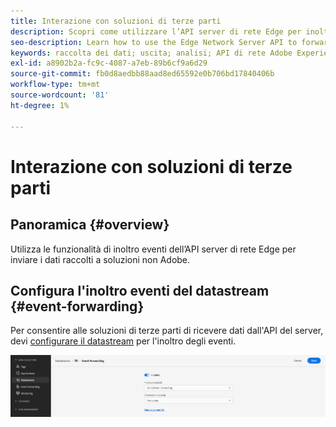 ```yaml
---
title: Interazione con soluzioni di terze parti
description: Scopri come utilizzare l’API server di rete Edge per inoltrare gli eventi a soluzioni non Adobi
seo-description: Learn how to use the Edge Network Server API to forward events to non-Adobe solutions
keywords: raccolta dei dati; uscita; analisi; API di rete Adobe Experience Platform Edge;inoltro eventi
exl-id: a8902b2a-fc9c-4087-a7eb-89b6cf9a6d29
source-git-commit: fb0d8aedbb88aad8ed65592e0b706bd17840406b
workflow-type: tm+mt
source-wordcount: '81'
ht-degree: 1%

---
```


# Interazione con soluzioni di terze parti

## Panoramica {#overview}

Utilizza le funzionalità di inoltro eventi dell’API server di rete Edge per inviare i dati raccolti a soluzioni non Adobe.

## Configura l&#39;inoltro eventi del datastream {#event-forwarding}

Per consentire alle soluzioni di terze parti di ricevere dati dall&#39;API del server, devi [configurare il datastream](../edge/datastreams/overview.md#event-forwarding-settings) per l&#39;inoltro degli eventi.

![Configurazione di Adobe Analytics Datastream](assets/event-forwarding-datastream.png)
